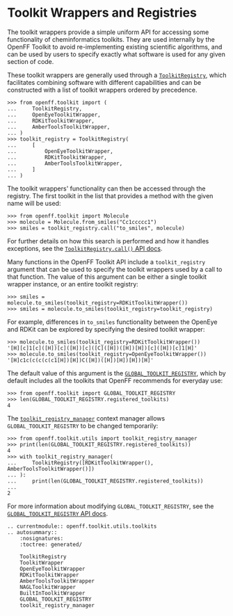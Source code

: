 # Toolkit Wrappers and Registries

The toolkit wrappers provide a simple uniform API for accessing some functionality of cheminformatics toolkits. They are used internally by the OpenFF Toolkit to avoid re-implementing existing scientific algorithms, and can be used by users to specify exactly what software is used for any given section of code.

These toolkit wrappers are generally used through a [`ToolkitRegistry`], which facilitates combining software with different capabilities and can be constructed with a list of toolkit wrappers ordered by precedence. 

```pycon
>>> from openff.toolkit import (
...     ToolkitRegistry,
...     OpenEyeToolkitWrapper,
...     RDKitToolkitWrapper,
...     AmberToolsToolkitWrapper,
... )
>>> toolkit_registry = ToolkitRegistry(
...     [
...         OpenEyeToolkitWrapper,
...         RDKitToolkitWrapper,
...         AmberToolsToolkitWrapper,
...     ]
... )

```

The toolkit wrappers' functionality can then be accessed through the registry. The first toolkit in the list that provides a method with the given name will be used:

```pycon
>>> from openff.toolkit import Molecule
>>> molecule = Molecule.from_smiles("Cc1ccccc1")
>>> smiles = toolkit_registry.call("to_smiles", molecule)

```

For further details on how this search is performed and how it handles exceptions, see the [`ToolkitRegistry.call()` API docs].

Many functions in the OpenFF Toolkit API include a `toolkit_registry` argument that can be used to specify the toolkit wrappers used by a call to that function. The value of this argument can be either a single toolkit wrapper instance, or an entire toolkit registry:

```pycon
>>> smiles = molecule.to_smiles(toolkit_registry=RDKitToolkitWrapper())
>>> smiles = molecule.to_smiles(toolkit_registry=toolkit_registry)

```

For example, differences in `to_smiles` functionality between the OpenEye and RDKit can be explored by specifying the desired toolkit wrapper:

```pycon
>>> molecule.to_smiles(toolkit_registry=RDKitToolkitWrapper())
'[H][c]1[c]([H])[c]([H])[c]([C]([H])([H])[H])[c]([H])[c]1[H]'
>>> molecule.to_smiles(toolkit_registry=OpenEyeToolkitWrapper())
'[H]c1c(c(c(c(c1[H])[H])C([H])([H])[H])[H])[H]'

```

The default value of this argument is the [`GLOBAL_TOOLKIT_REGISTRY`], which by default includes all the toolkits that OpenFF recommends for everyday use:

```pycon
>>> from openff.toolkit import GLOBAL_TOOLKIT_REGISTRY
>>> len(GLOBAL_TOOLKIT_REGISTRY.registered_toolkits)
4

```

The [`toolkit_registry_manager`] context manager allows `GLOBAL_TOOLKIT_REGISTRY` to be changed temporarily:

```pycon
>>> from openff.toolkit.utils import toolkit_registry_manager
>>> print(len(GLOBAL_TOOLKIT_REGISTRY.registered_toolkits))
4
>>> with toolkit_registry_manager(
...     ToolkitRegistry([RDKitToolkitWrapper(), AmberToolsToolkitWrapper()])
... ):
...     print(len(GLOBAL_TOOLKIT_REGISTRY.registered_toolkits))
...
2

```

For more information about modifying `GLOBAL_TOOLKIT_REGISTRY`, see the [`GLOBAL_TOOLKIT_REGISTRY` API docs].

[`ToolkitRegistry`]: openff.toolkit.utils.toolkits.ToolkitRegistry
[`ToolkitRegistry.call()` API docs]: openff.toolkit.utils.toolkits.ToolkitRegistry.call
[`ToolkitRegistry.call`]: openff.toolkit.utils.toolkits.ToolkitRegistry.call
[`GLOBAL_TOOLKIT_REGISTRY`]: openff.toolkit.utils.toolkits.GLOBAL_TOOLKIT_REGISTRY
[`toolkit_registry_manager`]: openff.toolkit.utils.toolkits.toolkit_registry_manager
[`GLOBAL_TOOLKIT_REGISTRY` API docs]: openff.toolkit.utils.toolkits.GLOBAL_TOOLKIT_REGISTRY

```{eval-rst}
.. currentmodule:: openff.toolkit.utils.toolkits
.. autosummary::
    :nosignatures:
    :toctree: generated/

    ToolkitRegistry
    ToolkitWrapper
    OpenEyeToolkitWrapper
    RDKitToolkitWrapper
    AmberToolsToolkitWrapper
    NAGLToolkitWrapper
    BuiltInToolkitWrapper
    GLOBAL_TOOLKIT_REGISTRY
    toolkit_registry_manager
```